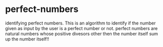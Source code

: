 # perfect-numbers
identifying perfect numbers.
This is an algorithm to identify if the number given as input by the user is a perfect number or not.
perfect numbers are natural numbers whose positive divesors other then the number itself sum up the number itself!!
